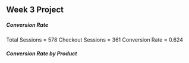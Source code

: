 ## Week 3 Project 

##### Conversion Rate 
Total Sessions = 578 
Checkout Sessions = 361 
Conversion Rate = 0.624

##### Conversion Rate by Product 

